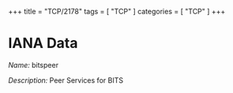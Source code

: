 +++
title = "TCP/2178"
tags = [ "TCP" ]
categories = [ "TCP" ]
+++

# IANA Data

_Name:_ bitspeer

_Description:_ Peer Services for BITS

